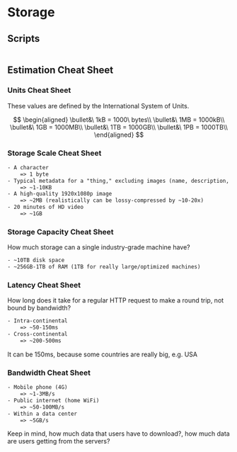 # Storage

## Scripts

```bash
```

## Estimation Cheat Sheet

### Units Cheat Sheet

These values are defined by the International System of Units.

$$
\begin{aligned}
  \bullet&\ 1kB = 1000\ bytes\\
  \bullet&\ 1MB = 1000kB\\
  \bullet&\ 1GB = 1000MB\\
  \bullet&\ 1TB = 1000GB\\
  \bullet&\ 1PB = 1000TB\\
\end{aligned}
$$

### Storage Scale Cheat Sheet

```txt
- A character
    => 1 byte
- Typical metadata for a "thing," excluding images (name, description, other attributes, etc.)
    => ~1-10KB
- A high-quality 1920x1080p image
    => ~2MB (realistically can be lossy-compressed by ~10-20x)
- 20 minutes of HD video
    => ~1GB
```

### Storage Capacity Cheat Sheet

How much storage can a single industry-grade machine have?

```txt
- ~10TB disk space
- ~256GB-1TB of RAM (1TB for really large/optimized machines)
```

### Latency Cheat Sheet

How long does it take for a regular HTTP request to make a round trip, not bound by bandwidth?

```txt
- Intra-continental
    => ~50-150ms
- Cross-continental
    => ~200-500ms
```

It can be 150ms, because some countries are really big, e.g. USA

### Bandwidth Cheat Sheet

```txt
- Mobile phone (4G)
    => ~1-3MB/s
- Public internet (home WiFi)
    => ~50-100MB/s
- Within a data center
    => ~5GB/s
```

Keep in mind, how much data that users have to download?, how much data are users getting from the servers?
